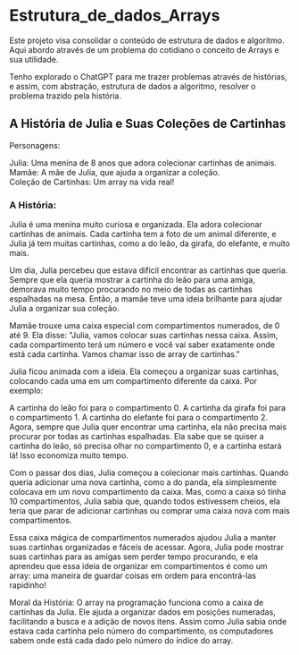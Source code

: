 # Estrutura_de_dados_Arrays
Este projeto visa consolidar o conteúdo de estrutura de dados e algoritmo. Aqui abordo através de um problema do cotidiano o conceito de Arrays e sua utilidade.

Tenho explorado o ChatGPT para me trazer problemas através de histórias, e assim, com abstração, estrutura de dados a algoritmo, resolver o problema trazido pela história.

## A História de Julia e Suas Coleções de Cartinhas
Personagens:

Julia: Uma menina de 8 anos que adora colecionar cartinhas de animais.</br>
Mamãe: A mãe de Julia, que ajuda a organizar a coleção.</br>
Coleção de Cartinhas: Um array na vida real!

### A História:

Julia é uma menina muito curiosa e organizada. Ela adora colecionar cartinhas de animais. Cada cartinha tem a foto de um animal diferente, e Julia já tem muitas cartinhas, como a do leão, da girafa, do elefante, e muito mais.

Um dia, Julia percebeu que estava difícil encontrar as cartinhas que queria. Sempre que ela queria mostrar a cartinha do leão para uma amiga, demorava muito tempo procurando no meio de todas as cartinhas espalhadas na mesa. Então, a mamãe teve uma ideia brilhante para ajudar Julia a organizar sua coleção.

Mamãe trouxe uma caixa especial com compartimentos numerados, de 0 até 9. Ela disse: "Julia, vamos colocar suas cartinhas nessa caixa. Assim, cada compartimento terá um número e você vai saber exatamente onde está cada cartinha. Vamos chamar isso de array de cartinhas."

Julia ficou animada com a ideia. Ela começou a organizar suas cartinhas, colocando cada uma em um compartimento diferente da caixa. Por exemplo:

A cartinha do leão foi para o compartimento 0.
A cartinha da girafa foi para o compartimento 1.
A cartinha do elefante foi para o compartimento 2.
Agora, sempre que Julia quer encontrar uma cartinha, ela não precisa mais procurar por todas as cartinhas espalhadas. Ela sabe que se quiser a cartinha do leão, só precisa olhar no compartimento 0, e a cartinha estará lá! Isso economiza muito tempo.

Com o passar dos dias, Julia começou a colecionar mais cartinhas. Quando queria adicionar uma nova cartinha, como a do panda, ela simplesmente colocava em um novo compartimento da caixa. Mas, como a caixa só tinha 10 compartimentos, Julia sabia que, quando todos estivessem cheios, ela teria que parar de adicionar cartinhas ou comprar uma caixa nova com mais compartimentos.

Essa caixa mágica de compartimentos numerados ajudou Julia a manter suas cartinhas organizadas e fáceis de acessar. Agora, Julia pode mostrar suas cartinhas para as amigas sem perder tempo procurando, e ela aprendeu que essa ideia de organizar em compartimentos é como um array: uma maneira de guardar coisas em ordem para encontrá-las rapidinho!

Moral da História: O array na programação funciona como a caixa de cartinhas da Julia. Ele ajuda a organizar dados em posições numeradas, facilitando a busca e a adição de novos itens. Assim como Julia sabia onde estava cada cartinha pelo número do compartimento, os computadores sabem onde está cada dado pelo número do índice do array.
